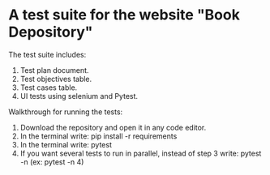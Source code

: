 # A test suite for the website "Book Depository"

The test suite includes:
1. Test plan document.
2. Test objectives table.
3. Test cases table.
4. UI tests using selenium and Pytest.


Walkthrough for running the tests:
1. Download the repository and open it in any code editor.
2. In the terminal write: pip install -r requirements 
3. In the terminal write: pytest 
4. If you want several tests to run in parallel, instead of step 3 write: pytest -n <number of tests in parallel> (ex: pytest -n 4)

